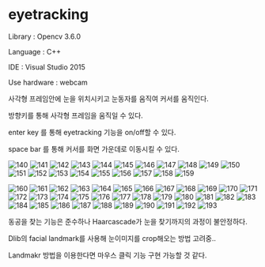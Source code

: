 # eyetracking

Library : Opencv 3.6.0

Language : C++

IDE : Visual Studio 2015 

Use hardware : webcam


사각형 프레임안에 눈을 위치시키고 눈동자를 움직여 커서를 움직인다.

방향키를 통해 사각형 프레임을 움직일 수 있다.

enter key 를 통해 eyetracking 기능을 on/off할 수 있다.

space bar 를 통해 커서를 화면 가운데로 이동시킬 수 있다.

![140](https://user-images.githubusercontent.com/43734014/114256134-f4047400-99f2-11eb-9220-01ebdc573a35.jpg)
![141](https://user-images.githubusercontent.com/43734014/114256135-f49d0a80-99f2-11eb-84c9-a6a87b7456d7.jpg)
![142](https://user-images.githubusercontent.com/43734014/114256136-f535a100-99f2-11eb-89d4-e6bbb21e69c2.jpg)
![143](https://user-images.githubusercontent.com/43734014/114256137-f535a100-99f2-11eb-8b19-0d78464ba3a0.jpg)
![144](https://user-images.githubusercontent.com/43734014/114256138-f5ce3780-99f2-11eb-8b13-b12610742145.jpg)
![145](https://user-images.githubusercontent.com/43734014/114256139-f5ce3780-99f2-11eb-98d9-4a0ca2ca7c8f.jpg)
![146](https://user-images.githubusercontent.com/43734014/114256140-f666ce00-99f2-11eb-91e9-afa4d3edbd42.jpg)
![147](https://user-images.githubusercontent.com/43734014/114256141-f666ce00-99f2-11eb-882c-257b4c7c2e53.jpg)
![148](https://user-images.githubusercontent.com/43734014/114256143-f6ff6480-99f2-11eb-8b85-5351342ce310.jpg)
![149](https://user-images.githubusercontent.com/43734014/114256144-f6ff6480-99f2-11eb-97be-ca0e91ea24ba.jpg)
![150](https://user-images.githubusercontent.com/43734014/114256145-f797fb00-99f2-11eb-8096-13c43e570c23.jpg)
![151](https://user-images.githubusercontent.com/43734014/114256146-f797fb00-99f2-11eb-88e4-cc17a620d713.jpg)
![152](https://user-images.githubusercontent.com/43734014/114256147-f8309180-99f2-11eb-85b4-fca676af6067.jpg)
![153](https://user-images.githubusercontent.com/43734014/114256148-f8c92800-99f2-11eb-9ce1-b4cfc69e0b90.jpg)
![154](https://user-images.githubusercontent.com/43734014/114256149-f8c92800-99f2-11eb-86cd-51cc2e224c94.jpg)
![155](https://user-images.githubusercontent.com/43734014/114256152-f961be80-99f2-11eb-859e-7560704edb74.jpg)
![156](https://user-images.githubusercontent.com/43734014/114256153-f961be80-99f2-11eb-9b63-3440b00bca4f.jpg)
![157](https://user-images.githubusercontent.com/43734014/114256154-f9fa5500-99f2-11eb-94d0-a61652b6a654.jpg)
![158](https://user-images.githubusercontent.com/43734014/114256155-f9fa5500-99f2-11eb-839f-102af3e33860.jpg)
![159](https://user-images.githubusercontent.com/43734014/114256156-fa92eb80-99f2-11eb-8719-081d05ca09cc.jpg)

![160](https://user-images.githubusercontent.com/43734014/114256157-fa92eb80-99f2-11eb-86ac-0747c56ee3c4.jpg)
![161](https://user-images.githubusercontent.com/43734014/114256158-fb2b8200-99f2-11eb-8734-69a3991cf022.jpg)
![162](https://user-images.githubusercontent.com/43734014/114256159-fb2b8200-99f2-11eb-9428-aba357454d7a.jpg)
![163](https://user-images.githubusercontent.com/43734014/114256161-fbc41880-99f2-11eb-8b8e-7c7480b36bce.jpg)
![164](https://user-images.githubusercontent.com/43734014/114256162-fbc41880-99f2-11eb-986b-c2c7c62acf93.jpg)
![165](https://user-images.githubusercontent.com/43734014/114256164-fc5caf00-99f2-11eb-8e55-9e2dae2ce16d.jpg)
![166](https://user-images.githubusercontent.com/43734014/114256165-fc5caf00-99f2-11eb-98a1-0ec487d1cab7.jpg)
![167](https://user-images.githubusercontent.com/43734014/114256166-fcf54580-99f2-11eb-9491-0536f7f40f28.jpg)
![168](https://user-images.githubusercontent.com/43734014/114256168-fcf54580-99f2-11eb-8f7a-70f31346ff2d.jpg)
![169](https://user-images.githubusercontent.com/43734014/114256169-fd8ddc00-99f2-11eb-959a-9edb3a95cd14.jpg)
![170](https://user-images.githubusercontent.com/43734014/114256170-fd8ddc00-99f2-11eb-9a88-aac20f974647.jpg)
![171](https://user-images.githubusercontent.com/43734014/114256171-fe267280-99f2-11eb-87bf-b0f2674bf9b5.jpg)
![172](https://user-images.githubusercontent.com/43734014/114256172-fe267280-99f2-11eb-9121-b09fff3d36e7.jpg)
![173](https://user-images.githubusercontent.com/43734014/114256174-febf0900-99f2-11eb-81e5-efde718b6b3c.jpg)
![174](https://user-images.githubusercontent.com/43734014/114256175-febf0900-99f2-11eb-8b08-e1ed914fe7ef.jpg)
![175](https://user-images.githubusercontent.com/43734014/114256176-ff579f80-99f2-11eb-8057-a02663480fbe.jpg)
![176](https://user-images.githubusercontent.com/43734014/114256177-ff579f80-99f2-11eb-80dc-d53134ff7209.jpg)
![177](https://user-images.githubusercontent.com/43734014/114256178-fff03600-99f2-11eb-92b9-0fc0b8448a94.jpg)
![178](https://user-images.githubusercontent.com/43734014/114256180-fff03600-99f2-11eb-9234-cfccc47fe9f1.jpg)
![179](https://user-images.githubusercontent.com/43734014/114256181-0088cc80-99f3-11eb-8f6a-b0ee0400816d.jpg)
![180](https://user-images.githubusercontent.com/43734014/114256182-0088cc80-99f3-11eb-996e-5de30d89e84a.jpg)
![181](https://user-images.githubusercontent.com/43734014/114256183-01216300-99f3-11eb-8e83-4d008eb67825.jpg)
![182](https://user-images.githubusercontent.com/43734014/114256184-01b9f980-99f3-11eb-8921-26cda3c7802d.jpg)
![183](https://user-images.githubusercontent.com/43734014/114256185-01b9f980-99f3-11eb-8da8-9531f052a660.jpg)
![184](https://user-images.githubusercontent.com/43734014/114256186-02529000-99f3-11eb-864c-fb55bc020423.jpg)
![185](https://user-images.githubusercontent.com/43734014/114256187-02eb2680-99f3-11eb-8dc8-bf5bdc6e81df.jpg)
![186](https://user-images.githubusercontent.com/43734014/114256189-0383bd00-99f3-11eb-983f-e124cad7e87b.jpg)
![187](https://user-images.githubusercontent.com/43734014/114256191-041c5380-99f3-11eb-81ca-181c7ceb58b3.jpg)
![188](https://user-images.githubusercontent.com/43734014/114256192-041c5380-99f3-11eb-804f-7eee6683a41e.jpg)
![189](https://user-images.githubusercontent.com/43734014/114256193-04b4ea00-99f3-11eb-8577-ad4e6d04f953.jpg)
![190](https://user-images.githubusercontent.com/43734014/114256194-04b4ea00-99f3-11eb-86b4-f73ff7742eab.jpg)
![191](https://user-images.githubusercontent.com/43734014/114256196-054d8080-99f3-11eb-97b2-b37b01c6a961.jpg)
![192](https://user-images.githubusercontent.com/43734014/114256198-054d8080-99f3-11eb-99b2-1e73f423c385.jpg)
![193](https://user-images.githubusercontent.com/43734014/114256200-05e61700-99f3-11eb-8dfb-648746dc4e97.jpg)


동공을 찾는 기능은 준수하나 Haarcascade가 눈을 찾기까지의 과정이 불안정하다.

Dlib의 facial landmark를 사용해 눈이미지를 crop해오는 방법 고려중..

Landmakr 방법을 이용한다면 마우스 클릭 기능 구현 가능할 것 같다.
